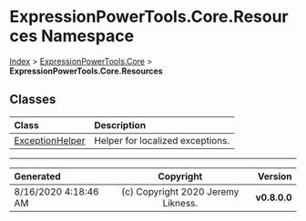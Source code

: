 ﻿# ExpressionPowerTools.Core.Resources Namespace

[Index](../index.md) > [ExpressionPowerTools.Core](ExpressionPowerTools.Core.a.md) > **ExpressionPowerTools.Core.Resources**

## Classes

| Class | Description |
| :-- | :-- |
| [ExceptionHelper](ExpressionPowerTools.Core.Resources.ExceptionHelper.cs.md) | Helper for localized exceptions. |


---

| Generated | Copyright | Version |
| :-- | :-: | --: |
| 8/16/2020 4:18:46 AM | (c) Copyright 2020 Jeremy Likness. | **v0.8.0.0** |
